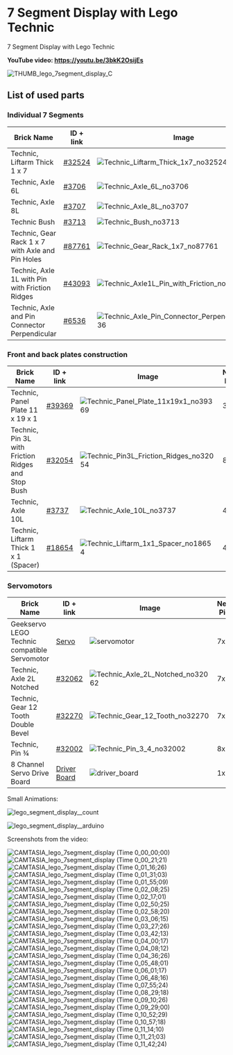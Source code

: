 # 7 Segment Display with Lego Technic
7 Segment Display with Lego Technic


**YouTube video: https://youtu.be/3bkK2OsijEs**



![THUMB_lego_7segment_display_C](https://github.com/user-attachments/assets/62e29db8-b9c8-4434-9bd0-75fb3cae5f79)





## List of used parts
### Individual 7 Segments

Brick Name| ID + link| Image| Needed Pieces
---| ---| ---| ---
Technic, Liftarm Thick 1 x 7| [#32524](https://s.click.aliexpress.com/e/_okf9dji) | ![Technic_Liftarm_Thick_1x7_no32524](https://github.com/user-attachments/assets/d527d59f-296e-4253-ad35-36c17eaa86fe) | 7x
Technic, Axle 6L| [#3706](https://s.click.aliexpress.com/e/_oEN1vfw) | ![Technic_Axle_6L_no3706](https://github.com/user-attachments/assets/6a1c55a8-373a-472e-84c4-c977235eab63) | 35x
Technic, Axle 8L| [#3707](https://s.click.aliexpress.com/e/_oEN1vfw) | ![Technic_Axle_8L_no3707](https://github.com/user-attachments/assets/46074cf8-8d1e-4bb8-886b-c97d691fd551) | 14x
Technic Bush | [#3713](https://s.click.aliexpress.com/e/_omqSjFi) | ![Technic_Bush_no3713](https://github.com/user-attachments/assets/2c87a561-a6ba-47eb-add1-6509f9873698) | 98x
Technic, Gear Rack 1 x 7 with Axle and Pin Holes| [#87761](https://s.click.aliexpress.com/e/_oCeIQcC) | ![Technic_Gear_Rack_1x7_no87761](https://github.com/user-attachments/assets/d8ee3d64-29ce-47fa-ac4c-e7f1a49103ca) | 7x
Technic, Axle 1L with Pin with Friction Ridges | [#43093](https://s.click.aliexpress.com/e/_oE33PAo) |  ![Technic_Axle1L_Pin_with_Friction_no43093](https://github.com/user-attachments/assets/21a1ea7d-d41e-4b88-b9d7-e9c1fdfc79ba)| 14x
Technic, Axle and Pin Connector Perpendicular | [#6536](https://s.click.aliexpress.com/e/_oB7wGza) | ![Technic_Axle_Pin_Connector_Perpendicular_no6536](https://github.com/user-attachments/assets/e34dd20f-a827-4291-851a-f01afb886298) | 14x

### Front and back plates construction

Brick Name| ID + link| Image| Needed Pieces
---| ---| ---| ---
Technic, Panel Plate 11 x 19 x 1| [#39369](https://s.click.aliexpress.com/e/_opoyn1Q) | ![Technic_Panel_Plate_11x19x1_no39369](https://github.com/user-attachments/assets/d511b245-471f-4c92-8be4-9506e73eabf6) | 3x
Technic, Pin 3L with Friction Ridges and Stop Bush| [#32054](https://s.click.aliexpress.com/e/_oneqVgG) |  ![Technic_Pin3L_Friction_Ridges_no32054](https://github.com/user-attachments/assets/6584e697-4107-4e37-be3e-6f9a9f868440)| 8x 
Technic, Axle 10L | [#3737](https://s.click.aliexpress.com/e/_oEoPK28) | ![Technic_Axle_10L_no3737](https://github.com/user-attachments/assets/3802855a-83cc-4b44-9fd8-c7a7a369d731) | 4x
Technic, Liftarm Thick 1 x 1 (Spacer)| [#18654](https://s.click.aliexpress.com/e/_oEkKj0y) | ![Technic_Liftarm_1x1_Spacer_no18654](https://github.com/user-attachments/assets/c5740052-3bf3-4781-9cbe-1b5b74313d5f) | 4x

### Servomotors
Brick Name| ID + link| Image| Needed Pieces
---| ---| ---| ---
Geekservo LEGO Technic compatible Servomotor | [Servo](https://s.click.aliexpress.com/e/_oFGMx3T) | ![servomotor](https://github.com/user-attachments/assets/0cc2985a-a644-4fdd-88ec-3c0901a66d05) | 7x
Technic, Axle 2L Notched | [#32062](https://s.click.aliexpress.com/e/_om3nCWC) | ![Technic_Axle_2L_Notched_no32062](https://github.com/user-attachments/assets/f26ebace-cc82-4130-bea8-0608afe9e89a) | 7x
Technic, Gear 12 Tooth Double Bevel | [#32270](https://s.click.aliexpress.com/e/_oDDiuQg) | ![Technic_Gear_12_Tooth_no32270](https://github.com/user-attachments/assets/84b8644a-895d-4275-b85e-7164e45ea47b) | 7x
Technic, Pin ¾ | [#32002](https://s.click.aliexpress.com/e/_on4gZs0) | ![Technic_Pin_3_4_no32002](https://github.com/user-attachments/assets/0392bf68-1ef2-43b5-9394-cbcd5d57f429) | 8x
8 Channel Servo Drive Board| [Driver Board](https://s.click.aliexpress.com/e/_omSrsfP) | ![driver_board](https://github.com/user-attachments/assets/5fcdf222-df07-4d01-be90-adb5f85ddc7b) | 1x


Small Animations:

![lego_segment_display__count](https://github.com/user-attachments/assets/ae5c001c-84fa-4479-b227-c3d59095673f)

![lego_segment_display__arduino](https://github.com/user-attachments/assets/4418187b-c110-41af-911e-0600f8aced10)



Screenshots from the video:

![CAMTASIA_lego_7segment_display (Time 0_00_00;00)](https://github.com/user-attachments/assets/b4548e3e-2d29-4560-879e-0de2750506e8)
![CAMTASIA_lego_7segment_display (Time 0_00_21;21)](https://github.com/user-attachments/assets/913435ff-bcda-4878-accc-575f40e14ad2)
![CAMTASIA_lego_7segment_display (Time 0_01_16;26)](https://github.com/user-attachments/assets/e20279bb-fe74-4ab5-bafa-1f653c51daa2)
![CAMTASIA_lego_7segment_display (Time 0_01_31;03)](https://github.com/user-attachments/assets/d3f15cbb-102f-4e16-bf45-37c998906729)
![CAMTASIA_lego_7segment_display (Time 0_01_55;09)](https://github.com/user-attachments/assets/6c5a832c-2bce-4e05-94c4-94e5fbf9943f)
![CAMTASIA_lego_7segment_display (Time 0_02_08;25)](https://github.com/user-attachments/assets/668e0162-0911-42b7-8f26-b38054770faa)
![CAMTASIA_lego_7segment_display (Time 0_02_17;01)](https://github.com/user-attachments/assets/9211763d-6f5d-48bd-a13b-b033fc717567)
![CAMTASIA_lego_7segment_display (Time 0_02_50;25)](https://github.com/user-attachments/assets/5e72fe6f-7f3b-4220-b104-076d9c34aab8)
![CAMTASIA_lego_7segment_display (Time 0_02_58;20)](https://github.com/user-attachments/assets/8d497272-c5b1-4faa-bb73-0d5b0408d563)
![CAMTASIA_lego_7segment_display (Time 0_03_06;15)](https://github.com/user-attachments/assets/b9be16ff-1b51-42d8-bb2e-fae69d21409b)
![CAMTASIA_lego_7segment_display (Time 0_03_27;26)](https://github.com/user-attachments/assets/2e8196cb-d94c-4456-bf7e-af6243b14130)
![CAMTASIA_lego_7segment_display (Time 0_03_42;13)](https://github.com/user-attachments/assets/38874005-77a5-44a3-84b5-5e5e8ee5092a)
![CAMTASIA_lego_7segment_display (Time 0_04_00;17)](https://github.com/user-attachments/assets/481ea61b-cab0-4b5b-898b-2af97f7c521d)
![CAMTASIA_lego_7segment_display (Time 0_04_08;12)](https://github.com/user-attachments/assets/6bbe4793-b595-4ce7-b141-9e5e62912ba2)
![CAMTASIA_lego_7segment_display (Time 0_04_36;26)](https://github.com/user-attachments/assets/73108532-e395-41bd-b13d-4bd043bd62af)
![CAMTASIA_lego_7segment_display (Time 0_05_48;01)](https://github.com/user-attachments/assets/a9fbed11-f277-451e-8e4b-988fd5b28ac1)
![CAMTASIA_lego_7segment_display (Time 0_06_01;17)](https://github.com/user-attachments/assets/10853c21-7de0-4109-a1e1-914a8ae559e7)
![CAMTASIA_lego_7segment_display (Time 0_06_48;16)](https://github.com/user-attachments/assets/723df80e-a4f3-4f8d-940e-08b269e0ea46)
![CAMTASIA_lego_7segment_display (Time 0_07_55;24)](https://github.com/user-attachments/assets/c9b08bb5-75f9-4c7e-b3bc-dc1c13e431f9)
![CAMTASIA_lego_7segment_display (Time 0_08_29;18)](https://github.com/user-attachments/assets/2b0771f2-d610-4eec-8994-c6846835a1db)
![CAMTASIA_lego_7segment_display (Time 0_09_10;26)](https://github.com/user-attachments/assets/561b1a18-81ba-4fa1-b477-9661037ff6c0)
![CAMTASIA_lego_7segment_display (Time 0_09_29;00)](https://github.com/user-attachments/assets/e8f6f4a1-f982-40f4-923f-d06d868a58df)
![CAMTASIA_lego_7segment_display (Time 0_10_52;29)](https://github.com/user-attachments/assets/d85de195-679e-4665-bd15-32d541976804)
![CAMTASIA_lego_7segment_display (Time 0_10_57;18)](https://github.com/user-attachments/assets/51e13a03-65ca-4b20-9ffe-12291c85b8b0)
![CAMTASIA_lego_7segment_display (Time 0_11_14;10)](https://github.com/user-attachments/assets/5cb06723-a89e-4423-a8cf-f64d23ad33b0)
![CAMTASIA_lego_7segment_display (Time 0_11_21;03)](https://github.com/user-attachments/assets/a62a08b5-3389-4a36-bd43-70648d5887ee)
![CAMTASIA_lego_7segment_display (Time 0_11_42;24)](https://github.com/user-attachments/assets/1631bb22-33de-4288-a08d-35ed608a3e5e)
